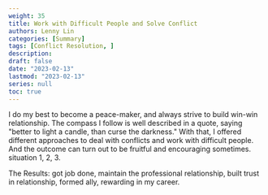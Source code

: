 ```yaml
---
weight: 35
title: Work with Difficult People and Solve Conflict
authors: Lenny Lin
categories: [Summary]
tags: [Conflict Resolution, ]
description: 
draft: false
date: "2023-02-13"
lastmod: "2023-02-13"
series: null
toc: true
---
```


I do my best to become a peace-maker, and always strive to build win-win relationship.  The compass I follow is well described in a quote, saying "better to light a candle, than curse the darkness."  With that, I offered different approaches to deal with conflicts and work with difficult people. And the outcome can turn out to be fruitful and encouraging sometimes. situation 1, 2, 3.

The Results: got job done, maintain the professional relationship, built trust in relationship, formed ally, rewarding in my career.